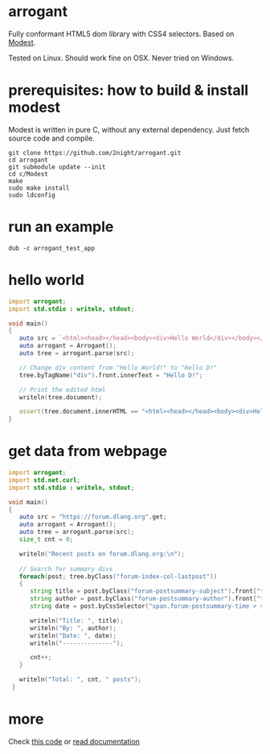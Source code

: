 # arrogant
Fully conformant HTML5 dom library with CSS4 selectors. Based on [Modest](https://github.com/lexborisov/Modest).

Tested on Linux. Should work fine on OSX. Never tried on Windows. 

# prerequisites: how to build & install modest

Modest is written in pure C, without any external dependency.
Just fetch source code and compile.

```
git clone https://github.com/2night/arrogant.git
cd arrogant
git submodule update --init
cd c/Modest
make
sudo make install
sudo ldconfig
```

# run an example

```
dub -c arrogant_test_app
```

# hello world

```d
import arrogant;
import std.stdio : writeln, stdout;

void main()
{
   auto src = `<html><head></head><body><div>Hello World</div></body></html>`;
   auto arrogant = Arrogant();
   auto tree = arrogant.parse(src);

   // Change div content from "Hello World!" to "Hello D!"
   tree.byTagName("div").front.innerText = "Hello D!";

   // Print the edited html
   writeln(tree.document);

   assert(tree.document.innerHTML == "<html><head></head><body><div>Hello D!</div></body></html>");
}
```
# get data from webpage

```d
import arrogant;
import std.net.curl;
import std.stdio : writeln, stdout;

void main()
{
   auto src = "https://forum.dlang.org".get;
   auto arrogant = Arrogant();
   auto tree = arrogant.parse(src);
   size_t cnt = 0;

   writeln("Recent posts on forum.dlang.org:\n");
   
   // Search for summary divs
   foreach(post; tree.byClass("forum-index-col-lastpost"))
   {
      string title = post.byClass("forum-postsummary-subject").front["title"];
      string author = post.byClass("forum-postsummary-author").front["title"];
      string date = post.byCssSelector("span.forum-postsummary-time > span").front["title"];

      writeln("Title: ", title);
      writeln("By: ", author);
      writeln("Date: ", date);
      writeln("--------------");

      cnt++;
   }

   writeln("Total: ", cnt, " posts");
 }
 ```

# more

Check [this code](https://github.com/2night/arrogant/blob/master/source/arrogant_test_app.d) or [read documentation](http://arrogant.dpldocs.info/index.html)

